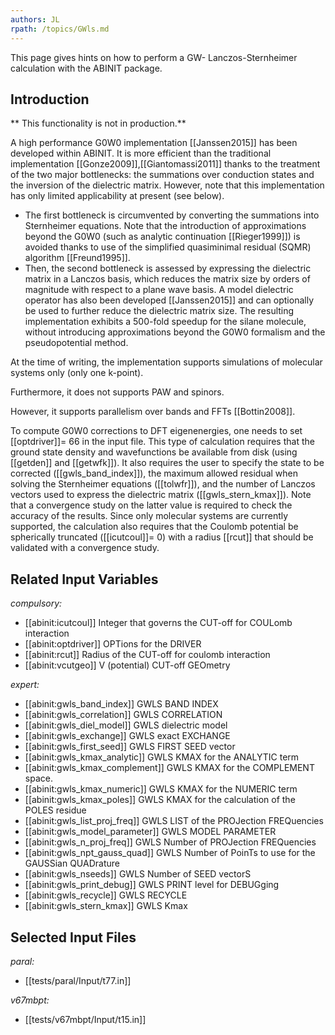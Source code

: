 ```yaml
---
authors: JL
rpath: /topics/GWls.md
---
```

<!--
This file is automatically generated by mksite.py. All changes will be lost.
Change the input yaml files or the python code
-->

This page gives hints on how to perform a GW- Lanczos-Sternheimer calculation with the ABINIT package.

## Introduction

** This functionality is not in production.**

A high performance G0W0 implementation [[Janssen2015]] has been developed
within ABINIT. It is more efficient than the traditional implementation
[[Gonze2009]],[[Giantomassi2011]] thanks to the treatment of the two major
bottlenecks: the summations over conduction states and the inversion of the
dielectric matrix. However, note that this implementation has only limited
applicability at present (see below).

* The first bottleneck is circumvented by converting the summations into Sternheimer equations. Note that the introduction of approximations beyond the G0W0 (such as analytic continuation [[Rieger1999]]) is avoided thanks to use of the simplified quasiminimal residual (SQMR) algorithm [[Freund1995]].
* Then, the second bottleneck is assessed by expressing the dielectric matrix in a Lanczos basis, which reduces the matrix size by orders of magnitude with respect to a plane wave basis.
A model dielectric operator has also been developed [[Janssen2015]] and can
optionally be used to further reduce the dielectric matrix size. The resulting
implementation exhibits a 500-fold speedup for the silane molecule, without
introducing approximations beyond the G0W0 formalism and the pseudopotential
method.

At the time of writing, the implementation supports simulations of molecular
systems only (only one k-point).

Furthermore, it does not supports PAW and spinors.

However, it supports parallelism over bands and FFTs [[Bottin2008]].

To compute G0W0 corrections to DFT eigenenergies, one needs to set
[[optdriver]]= 66 in the input file. This type of calculation requires that
the ground state density and wavefunctions be available from disk (using
[[getden]] and [[getwfk]]). It also requires the user to specify the state to
be corrected ([[gwls_band_index]]), the maximum allowed residual when solving
the Sternheimer equations ([[tolwfr]]), and the number of Lanczos vectors used
to express the dielectric matrix ([[gwls_stern_kmax]]). Note that a
convergence study on the latter value is required to check the accuracy of the
results. Since only molecular systems are currently supported, the calculation
also requires that the Coulomb potential be spherically truncated
([[icutcoul]]= 0) with a radius [[rcut]] that should be validated with a
convergence study.



## Related Input Variables

*compulsory:*

- [[abinit:icutcoul]]  Integer that governs the CUT-off for COULomb interaction
- [[abinit:optdriver]]  OPTions for the DRIVER
- [[abinit:rcut]]  Radius of the CUT-off for coulomb interaction
- [[abinit:vcutgeo]]  V (potential) CUT-off GEOmetry
 
*expert:*

- [[abinit:gwls_band_index]]  GWLS BAND INDEX
- [[abinit:gwls_correlation]]  GWLS CORRELATION
- [[abinit:gwls_diel_model]]  GWLS dielectric model
- [[abinit:gwls_exchange]]  GWLS exact EXCHANGE
- [[abinit:gwls_first_seed]]  GWLS FIRST SEED vector
- [[abinit:gwls_kmax_analytic]]  GWLS KMAX for the ANALYTIC term
- [[abinit:gwls_kmax_complement]]  GWLS KMAX for the COMPLEMENT space.
- [[abinit:gwls_kmax_numeric]]  GWLS KMAX for the NUMERIC term
- [[abinit:gwls_kmax_poles]]  GWLS KMAX for the calculation of the POLES residue
- [[abinit:gwls_list_proj_freq]]  GWLS LIST of the PROJection FREQuencies
- [[abinit:gwls_model_parameter]]  GWLS MODEL PARAMETER
- [[abinit:gwls_n_proj_freq]]  GWLS Number of PROJection FREQuencies
- [[abinit:gwls_npt_gauss_quad]]  GWLS Number of PoinTs to use for the GAUSSian QUADrature 
- [[abinit:gwls_nseeds]]  GWLS Number of SEED vectorS
- [[abinit:gwls_print_debug]]  GWLS PRINT level for DEBUGging
- [[abinit:gwls_recycle]]  GWLS RECYCLE
- [[abinit:gwls_stern_kmax]]  GWLS Kmax
 

## Selected Input Files

*paral:*

- [[tests/paral/Input/t77.in]]
 
*v67mbpt:*

- [[tests/v67mbpt/Input/t15.in]]
 

